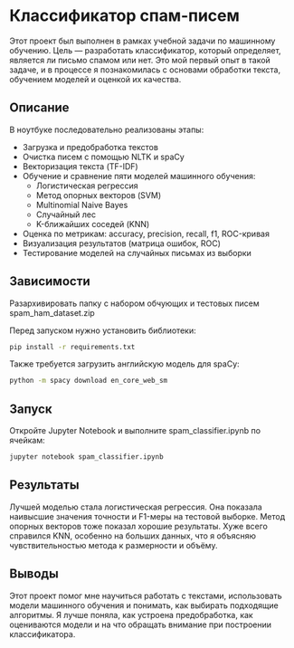 # Классификатор спам-писем

Этот проект был выполнен в рамках учебной задачи по машинному обучению. Цель — разработать классификатор, который определяет, является ли письмо спамом или нет. Это мой первый опыт в такой задаче, и в процессе я познакомилась с основами обработки текста, обучением моделей и оценкой их качества.

## Описание

В ноутбуке последовательно реализованы этапы:

- Загрузка и предобработка текстов
- Очистка писем с помощью NLTK и spaCy
- Векторизация текста (TF-IDF)
- Обучение и сравнение пяти моделей машинного обучения:
  - Логистическая регрессия
  - Метод опорных векторов (SVM)
  - Multinomial Naive Bayes
  - Случайный лес
  - K-ближайших соседей (KNN)
- Оценка по метрикам: accuracy, precision, recall, f1, ROC-кривая
- Визуализация результатов (матрица ошибок, ROC)
- Тестирование моделей на случайных письмах из выборки

## Зависимости

Разархивировать папку с набором обчующих и тестовых писем spam_ham_dataset.zip

Перед запуском нужно установить библиотеки:

```bash
pip install -r requirements.txt
```

Также требуется загрузить английскую модель для spaCy:

```bash
python -m spacy download en_core_web_sm
```

## Запуск

Откройте Jupyter Notebook и выполните spam_classifier.ipynb по ячейкам:

```bash
jupyter notebook spam_classifier.ipynb

```

## Результаты

Лучшей моделью стала логистическая регрессия. Она показала наивысшие значения точности и F1-меры на тестовой выборке. Метод опорных векторов тоже показал хорошие результаты. Хуже всего справился KNN, особенно на больших данных, что я объясняю чувствительностью метода к размерности и объёму.

## Выводы

Этот проект помог мне научиться работать с текстами, использовать модели машинного обучения и понимать, как выбирать подходящие алгоритмы. Я лучше поняла, как устроена предобработка, как оцениваются модели и на что обращать внимание при построении классификатора.
